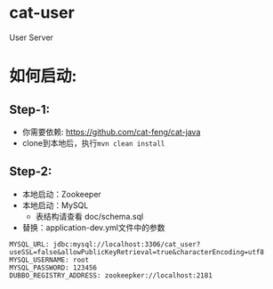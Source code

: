 # cat-user
User Server


# 如何启动:
## Step-1:
- 你需要依赖: https://github.com/cat-feng/cat-java
- clone到本地后，执行`mvn clean install`

## Step-2:
- 本地启动：Zookeeper
- 本地启动：MySQL
  - 表结构请查看 doc/schema.sql
- 替换：application-dev.yml文件中的参数
```properties
MYSQL_URL: jdbc:mysql://localhost:3306/cat_user?useSSL=false&allowPublicKeyRetrieval=true&characterEncoding=utf8
MYSQL_USERNAME: root
MYSQL_PASSWORD: 123456
DUBBO_REGISTRY_ADDRESS: zookeepker://localhost:2181
```